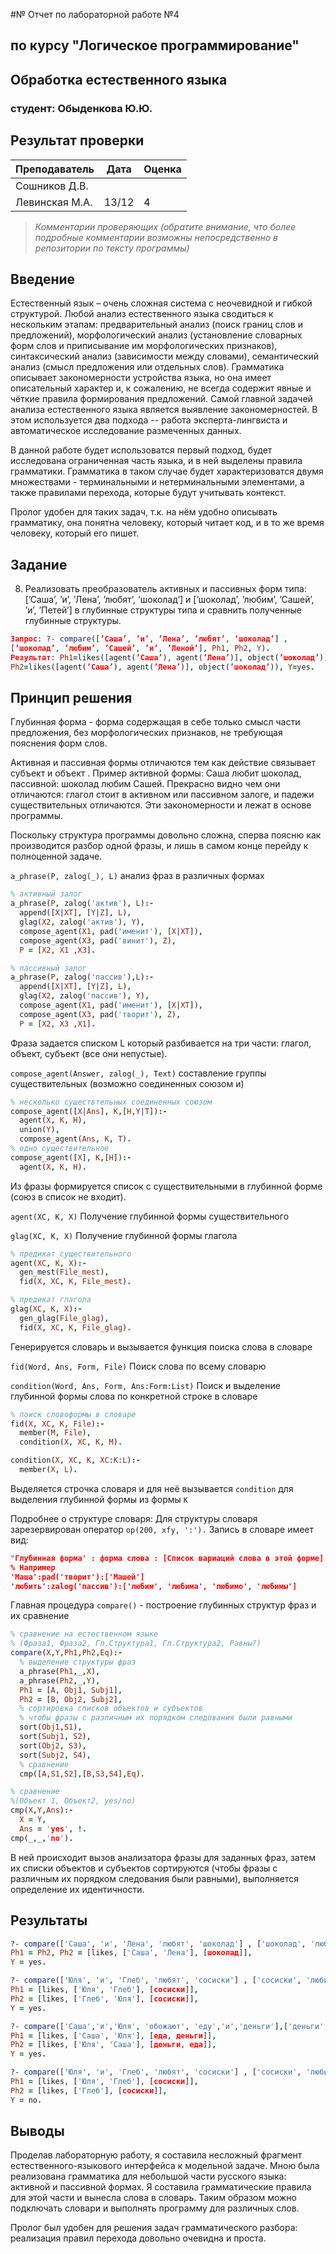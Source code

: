#№ Отчет по лабораторной работе №4
## по курсу "Логическое программирование"

## Обработка естественного языка

### студент: Обыденкова Ю.Ю.

## Результат проверки

| Преподаватель     | Дата         |  Оценка       |
|-------------------|--------------|---------------|
| Сошников Д.В. |              |               |
| Левинская М.А.|      13/12        |      4         |

> *Комментарии проверяющих (обратите внимание, что более подробные комментарии возможны непосредственно в репозитории по тексту программы)*


## Введение

Естественный язык – очень сложная система с неочевидной и гибкой структурой. Любой анализ естественного языка сводиться к нескольким этапам: предварительный анализ (поиск границ слов и предложений), морфологический анализ (установление словарных форм слов и приписывание им морфологических признаков), синтаксический анализ (зависимости между словами), семантический анализ (смысл предложения или отдельных слов). Грамматика описывает закономерности устройства языка, но она имеет описательный характер и, к сожалению, не всегда содержит явные и чёткие правила формирования предложений. Самой главной задачей анализа естественного языка является выявление закономерностей. В этом используется два подхода -- работа эксперта-лингвиста и автоматическое исследование размеченных данных.

В данной работе будет использоватся первый подход, будет исследована ограниченная часть языка, и в ней выделены правила грамматики. Грамматика в таком случае будет характеризоватся двумя множествами - терминальными и нетерминальными элементами, а также правилами перехода, которые будут учитывать контекст.

Пролог удобен для таких задач, т.к. на нём удобно описывать грамматику, она понятна человеку, который читает код, и в то же время человеку, который его пишет.

## Задание

8. Реализовать преобразователь активных и пассивных форм типа:
[’Саша’, ’и’, ’Лена’, ’любят’, ‘шоколад’] и
[’шоколад’, ’любим’, ’Сашей’, ’и’, ’Петей’]
в глубинные структуры типа и сравнить полученные глубинные структуры.
```Prolog
Запрос: ?- compare([’Саша’, ’и’, ’Лена’, ’любят’, ‘шоколад’] ,
[’шоколад’, ’любим’, ’Сашей’, ’и’, ’Леной’], Ph1, Ph2, Y).
Результат: Ph1=likes([agent(’Саша’), agent(’Лена’)], object(’шоколад’)),
Ph2=likes([agent(’Саша’), agent(’Лена’)], object(’шоколад’)), Y=yes.
```
## Принцип решения

Глубинная форма - форма содержащая в себе только смысл части предложения, без морфологических признаков, не требующая пояснения форм слов.

Активная и пассивная формы отличаются тем как действие связывает субъект и объект . Пример активной формы: Саша любит шоколад, пассивной: шоколад любим Сашей. Прекрасно видно чем они отличаются: глагол стоит в активном или пассивном залоге, и падежи существительных отличаются. Эти закономерности и лежат в основе программы.

Поскольку структура программы довольно сложна, сперва поясню как производится разбор одной фразы, и лишь в самом конце перейду к полноценной задаче.

`a_phrase(P, zalog(_), L)` анализ фраз в различных формах
```prolog
% активный залог
a_phrase(P, zalog('актив'), L):-
  append([X|XT], [Y|Z], L),
  glag(X2, zalog('актив'), Y),
  compose_agent(X1, pad('именит'), [X|XT]),
  compose_agent(X3, pad('винит'), Z),
  P = [X2, X1 ,X3].

% пассивный залог
a_phrase(P, zalog('пассив'),L):-
  append([X|XT], [Y|Z], L),
  glag(X2, zalog('пассив'), Y),
  compose_agent(X1, pad('именит'), [X|XT]),
  compose_agent(X3, pad('творит'), Z),
  P = [X2, X3 ,X1].
```  
Фраза задается списком L который разбивается на три части: глагол, объект, субъект (все они непустые).

`compose_agent(Answer, zalog(_), Text)` составление группы существительных (возможно соединенных союзом и)
```prolog
% несколько существтельных соединенных союзом
compose_agent([X|Ans], K,[H,Y|T]):-
  agent(X, K, H),
  union(Y),
  compose_agent(Ans, K, T).
% одно существительное
compose_agent([X], K,[H]):-
  agent(X, K, H).
```  
Из фразы формируется список с существительными в глубинной форме (союз в список не входит).

`agent(XC, K, X)` Получение глубинной формы существительного

`glag(XC, K, X)` Получение глубинной формы глагола
```prolog
% предикат существительного
agent(XC, K, X):-
  gen_mest(File_mest),
  fid(X, XC, K, File_mest).

% предикат глагола
glag(XC, K, X):-
  gen_glag(File_glag),
  fid(X, XC, K, File_glag).
```
Генерируется словарь и вызывается функция поиска слова в словаре

`fid(Word, Ans, Form, File)` Поиск слова по всему словарю

`condition(Word, Ans, Form, Ans:Form:List)` Поиск и выделение глубинной формы слова по конкретной строке в словаре
```prolog
% поиск словоформы в словаре
fid(X, XC, K, File):-
  member(M, File),
  condition(X, XC, K, M).

condition(X, XC, K, XC:K:L):-
  member(X, L).
```  
Выделяется строчка словаря и для неё вызывается `condition` для выделения глубинной формы из формы `K`

Подробнее о структуре словаря:
Для структуры словаря зарезервирован оператор `op(200, xfy, ':').` Запись в словаре имеет вид:
```prolog
"Глубинная форма' : форма слова : [Список вариаций слова в этой форме]
% Например
'Маша':pad('творит'):['Машей']
'любить':zalog('пассив'):['любим', 'любима', 'любимо', 'любимы']
```
Главная процедура `compare()` - построение глубинных структур фраз и их сравнение
```prolog
% сравнение на естественном языке
% (Фраза1, Фраза2, Гл.Структура1, Гл.Структура2, Равны?)
compare(X,Y,Ph1,Ph2,Eq):-
  % выделение структуры фраз
  a_phrase(Ph1,_,X),
  a_phrase(Ph2,_,Y),
  Ph1 = [A, Obj1, Subj1],
  Ph2 = [B, Obj2, Subj2],
  % сортировка списков объектов и субъектов
  % чтобы фразы с различным их порядком следования были равными
  sort(Obj1,S1),
  sort(Subj1, S2),
  sort(Obj2, S3),
  sort(Subj2, S4),
  % сравнение
  cmp([A,S1,S2],[B,S3,S4],Eq).

% сравнение
%(Объект 1, Объект2, yes/no)
cmp(X,Y,Ans):-
  X = Y,
  Ans = 'yes', !.
cmp(_,_,'no').
```
В ней происходит вызов анализатора фразы для заданных фраз, затем их списки объектов и субъектов сортируются (чтобы фразы с различным их порядком следования были равными), выполняется определение их идентичности.

## Результаты
```prolog
?- compare(['Саша', 'и', 'Лена', 'любят', 'шоколад'] , ['шоколад', 'любим','Сашей', 'и', 'Леной'], Ph1,Ph2, Y).
Ph1 = Ph2, Ph2 = [likes, ['Саша', 'Лена'], [шоколад]],
Y = yes.

?- compare(['Юля', 'и', 'Глеб', 'любят', 'сосиски'] , ['сосиски', 'любимы','Глебом', 'и', 'Юлей'], Ph1,Ph2, Y).
Ph1 = [likes, ['Юля', 'Глеб'], [сосиски]],
Ph2 = [likes, ['Глеб', 'Юля'], [сосиски]],
Y = yes.

?- compare(['Саша','и','Юля', 'обожают', 'еду','и','деньги'],['деньги','и','еда','обожаемы','Юлей','и','Сашей'],Ph1,Ph2,Y).
Ph1 = [likes, ['Саша', 'Юля'], [еда, деньги]],
Ph2 = [likes, ['Юля', 'Саша'], [деньги, еда]],
Y = yes.

?- compare(['Юля', 'и', 'Глеб', 'любят', 'сосиски'] , ['сосиски', 'любимы','Глебом'], Ph1,Ph2, Y). 
Ph1 = [likes, ['Юля', 'Глеб'], [сосиски]],
Ph2 = [likes, ['Глеб'], [сосиски]],
Y = no.
```
## Выводы

Проделав лабораторную работу, я составила несложный фрагмент естественного-языкового интерфейса к модельной задаче. Мною была реализована грамматика для небольшой части русского языка: активной и пассивной формах. Я составила грамматические правила для этой части и вынесла слова в словарь. Таким образом можно подключать словари и выполнять программу для различных слов.

Пролог был удобен для решения задач грамматического разбора: реализация правил перехода довольно очевидна и проста.
